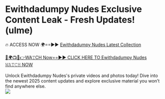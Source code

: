 # Ewithdadumpy Nudes Exclusive Content Leak - Fresh Updates! (ulme)

🔥 ACCESS NOW 🌍==►► <a href="https://tinyurl.com/yc657z5k" rel="nofollow">Ewithdadumpy Nudes Latest Collection</a>
<br><br>
[🔴🌍📺📱👉WA𝚃CH Now==►► CLICK HERE TO Ewithdadumpy Nudes 𝚆𝙰𝚃𝙲𝙷 NOW](https://tinyurl.com/yc657z5k)
<br><br>
Unlock Ewithdadumpy Nudes's private videos and photos today! Dive into the newest 2025 content updates and explore exclusive material you won’t find anywhere else.
<br>
<a href="https://tinyurl.com/yc657z5k" rel="nofollow" data-target="animated-image.originalLink"><img src="https://camo.githubusercontent.com/8a4f000d20f83aca3bf7ec5f350d767afa0574a8a352519fd8cfa583a6f93a33/68747470733a2f2f692e696d6775722e636f6d2f644a486b345a712e676966" data-canonical-src="https://i.imgur.com/dJHk4Zq.gif" style="max-width: 100%; display: inline-block;" data-target="animated-image.originalImage"></a>
<br>
